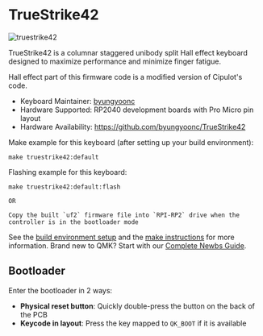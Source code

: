 # TrueStrike42

![truestrike42](https://github.com/byungyoonc/TrueStrike42/blob/main/doc/res/truestrike42-built.jpg?raw=true)

TrueStrike42 is a columnar staggered unibody split Hall effect keyboard designed to maximize performance and minimize finger fatigue.

Hall effect part of this firmware code is a modified version of Cipulot's code.

* Keyboard Maintainer: [byungyoonc](https://github.com/byungyoonc)
* Hardware Supported: RP2040 development boards with Pro Micro pin layout
* Hardware Availability: https://github.com/byungyoonc/TrueStrike42

Make example for this keyboard (after setting up your build environment):

    make truestrike42:default

Flashing example for this keyboard:

    make truestrike42:default:flash
    
    OR
    
    Copy the built `uf2` firmware file into `RPI-RP2` drive when the controller is in the bootloader mode

See the [build environment setup](https://docs.qmk.fm/#/getting_started_build_tools) and the [make instructions](https://docs.qmk.fm/#/getting_started_make_guide) for more information. Brand new to QMK? Start with our [Complete Newbs Guide](https://docs.qmk.fm/#/newbs).

## Bootloader

Enter the bootloader in 2 ways:

* **Physical reset button**: Quickly double-press the button on the back of the PCB
* **Keycode in layout**: Press the key mapped to `QK_BOOT` if it is available
